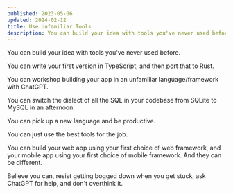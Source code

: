 ```yaml
---
published: 2023-05-06
updated: 2024-02-12
title: Use Unfamiliar Tools
description: You can build your idea with tools you've never used before.
---
```


You can build your idea with tools you've never used before.

You can write your first version in TypeScript, and then port that to Rust.

You can workshop building your app in an unfamiliar language/framework with ChatGPT.

You can switch the dialect of all the SQL in your codebase from SQLite to MySQL in an afternoon.

You can pick up a new language and be productive.

You can just use the best tools for the job.

You can build your web app using your first choice of web framework, and your mobile app using your first choice of mobile framework. And they can be different.

Believe you can, resist getting bogged down when you get stuck, ask ChatGPT for help, and don't overthink it.

